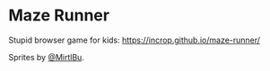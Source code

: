 # Maze Runner

Stupid browser game for kids: https://incrop.github.io/maze-runner/

Sprites by [@MirtlBu](https://github.com/MirtlBu).
